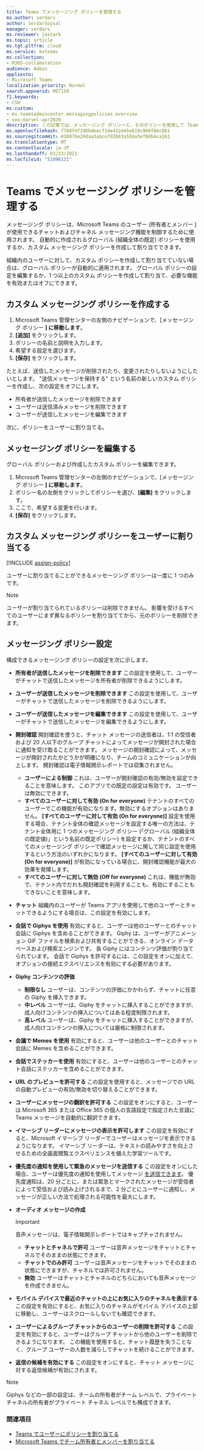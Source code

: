 ```yaml
---
title: Teams でメッセージング ポリシーを管理する
ms.author: serdars
author: SerdarSoysal
manager: serdars
ms.reviewer: jastark
ms.topic: article
ms.tgt.pltfrm: cloud
ms.service: msteams
ms.collection:
- M365-collaboration
audience: Admin
appliesto:
- Microsoft Teams
localization_priority: Normal
search.appverid: MET150
f1.keywords:
- CSH
ms.custom:
- ms.teamsadmincenter.messagingpolicies.overview
- seo-marvel-apr2020
description: この記事では、メッセージング ポリシーと、そのポリシーを使用して Teams のチャット メッセージングを制御する方法について説明します。
ms.openlocfilehash: f760fdf196bdeecf14e432445e619c968f66c081
ms.sourcegitcommit: 01087be29daa3abce7d3b03a55ba5ef8db4ca161
ms.translationtype: MT
ms.contentlocale: ja-JP
ms.lasthandoff: 03/23/2021
ms.locfileid: "51096121"
---
```

# <a name="manage-messaging-policies-in-teams"></a>Teams でメッセージング ポリシーを管理する

<!--- Add zone marker here--->

メッセージング ポリシーは、Microsoft Teams のユーザー (所有者とメンバー [)](assign-roles-permissions.md) が使用できるチャットおよびチャネル メッセージング機能を制御するために使用されます。 自動的に作成されるグローバル (組織全体の既定) ポリシーを使用するか、カスタム メッセージング ポリシーを作成して割り当てできます。

組織内のユーザーに対して、カスタム ポリシーを作成して割り当てていない場合は、グローバル ポリシーが自動的に適用されます。 グローバル ポリシーの設定を編集するか、1 つ以上のカスタム ポリシーを作成して割り当て、必要な機能を有効またはオフにできます。

## <a name="create-a-custom-messaging-policy"></a>カスタム メッセージング ポリシーを作成する

1. Microsoft Teams 管理センターの左側のナビゲーションで、[メッセージング ポリシー **] に移動します**。
2. **[追加]** をクリックします。
3. ポリシーの名前と説明を入力します。
4. 希望する設定を選びます。
5. **[保存]** をクリックします。

たとえば、送信したメッセージが削除されたり、変更されたりしないようにしたいとします。 "送信メッセージを保持する" という名前の新しいカスタム ポリシーを作成し、次の設定をオフにします。

- 所有者が送信したメッセージを削除できます
- ユーザーは送信済みメッセージを削除できます
- ユーザーが送信したメッセージを編集できます

次に、ポリシーをユーザーに割り当てる。

## <a name="edit-a-messaging-policy"></a>メッセージング ポリシーを編集する

グローバル ポリシーおよび作成したカスタム ポリシーを編集できます。 

1. Microsoft Teams 管理センターの左側のナビゲーションで、[メッセージング ポリシー **] に移動します**。
2. ポリシー名の左側をクリックしてポリシーを選び、**[編集]** をクリックします。
3. ここで、希望する変更を行います。
4. **[保存]** をクリックします。

## <a name="assign-a-custom-messaging-policy-to-users"></a>カスタム メッセージング ポリシーをユーザーに割り当てる

[!INCLUDE [assign-policy](includes/assign-policy.md)]

ユーザーに割り当てることができるメッセージング ポリシーは一度に 1 つのみです。

> [!NOTE]
> ユーザーが割り当てられているポリシーは削除できません。 影響を受けるすべてのユーザーにまず異なるポリシーを割り当ててから、元のポリシーを削除できます。

<!--- End zone marker here--->

## <a name="messaging-policy-settings"></a>メッセージング ポリシー設定

構成できるメッセージング ポリシーの設定を次に示します。

- **所有者が送信したメッセージを削除できます** この設定を使用して、ユーザーがチャットで送信したメッセージを所有者が削除できるようにします。
- **ユーザーが送信したメッセージを削除できます** この設定を使用して、ユーザーがチャットで送信したメッセージを削除できるようにします。
- **ユーザーが送信したメッセージを編集できます** この設定を使用して、ユーザーがチャットで送信したメッセージを編集できるようにします。
- **開封確認** 開封確認を使うと、チャット メッセージの送信者は、1:1 の受信者および 20 人以下のグループ チャットによってメッセージが開封された場合に通知を受け取ることができます。 メッセージの開封確認によって、メッセージが開封されたかどうかが明確になり、チームのコミュニケーションが向上します。 開封確認は電子情報開示レポートでは収集されません。  
    - **ユーザーによる制御** これは、ユーザーが開封確認の有効/無効を設定できることを意味します。 このアプリでの既定の設定は有効です。 ユーザーは無効にできます。
    - **すべてのユーザーに対して有効 (On for everyone)** テナントのすべてのユーザーでこの機能が有効になります。無効にするオプションはありません。 **[すべてのユーザーに対して有効 (On for everyone)]** 設定を使用する場合、テナント全体の確認メッセージを設定する唯一の方法は、テナント全体用に 1 つのメッセージング ポリシー (「グローバル (組織全体の既定値)」という名前の既定ポリシー) を設定するか、テナントのすべてのメッセージング ポリシーで確認メッセージに関して同じ設定を使用するという方法のいずれかになります。 **[すべてのユーザーに対して有効 (On for everyone)]** が有効になっている場合に、開封確認機能が最大の効果を発揮します。
    - **すべてのユーザーに対して無効 (Off for everyone)** これは、機能が無効で、テナント内でだれも開封確認を利用することも、有効にすることもできないことを意味します。
<a name="bkchat"> </a>

- **チャット** 組織内のユーザーが Teams アプリを使用して他のユーザーとチャットできるようにする場合は、この設定を有効にします。
- **会話で Giphys を使用** 有効にすると、ユーザーは他のユーザーとのチャット会話に Giphys を含めることができます。 Giphy は、ユーザーがアニメーション GIF ファイルを検索および共有することができる、オンライン データベースおよび検索エンジンです。 各 Giphy にはコンテンツ評価が割り当てられています。 会話で Giphys を許可するには、この設定をオンに[](/deployoffice/privacy/manage-privacy-controls#policy-setting-for-optional-connected-experiences)加えて、オプションの接続エクスペリエンスを有効にする必要があります。
- **Giphy コンテンツの評価**
    - **制限なし** ユーザーは、コンテンツの評価にかかわらず、チャットに任意の Giphy を挿入できます。
    - **中レベル** ユーザーは、Giphy をチャットに挿入することができますが、成人向けコンテンツの挿入についてはある程度制限されます。
    - **高レベル** ユーザーは、Giphy をチャットに挿入することができますが、成人向けコンテンツの挿入については厳格に制限されます。
- **会議で Memes を使用** 有効にすると、ユーザーは他のユーザーとのチャット会話に Memes を含めることができます。
- **会話でステッカーを使用** 有効にすると、ユーザーは他のユーザーとのチャット会話にステッカーを含めることができます。
- **URL のプレビューを許可する** この設定を使用すると、メッセージでの URL の自動プレビューの有効/無効を切り替えることができます。
- **ユーザーにメッセージの翻訳を許可する** この設定をオンにすると、ユーザーは Microsoft 365 または Office 365 の個人の言語設定で指定された言語に Teams メッセージを自動的に翻訳できます。
- **イマーシブ リーダーにメッセージの表示を許可します** この設定を有効にすると、Microsoft イマーシブ リーダーでユーザーはメッセージを表示できるようになります。 イマーシブ リーダーは、テキストの読みやすさを向上させるための全画面閲覧エクスペリエンスを備えた学習ツールです。
- **優先度の通知を使用して緊急のメッセージを送信する** この設定をオンにした場合、ユーザーは優先度の通知を使用してメッセージ [を送信できます](https://support.microsoft.com/article/mark-a-message-as-important-or-urgent-in-teams-ea99d5b6-1317-4550-8d75-86ff14cd4462)。 優先度通知は、20 分ごとに、または緊急とマークされたメッセージが受信者によって受信および読み上げされるまで、2 分ごとにユーザーに通知し、メッセージが正しい方法で処理される可能性を最大にします。
- **オーディオ メッセージの作成** 
  > [!Important]
  > 音声メッセージは、電子情報開示レポートではキャプチャされません。
    - **チャットとチャネルで許可** ユーザーは音声メッセージをチャットとチャネルでそのままの状態にできます。
    - **チャットでのみ許可** ユーザーは音声メッセージをチャットでそのままの状態にできますが、チャネルでは許可されません。
    - **無効** ユーザーはチャットとチャネルのどちらにおいても音声メッセージを作成できません。  
- **モバイル デバイスで最近のチャットの上にお気に入りのチャネルを表示する** この設定を有効にすると、お気に入りのチャネルがモバイル デバイスの上部に移動し、ユーザーはスクロールしないでも確認できます。
- **ユーザーによるグループ チャットからのユーザーの削除を許可する** この設定を有効にすると、ユーザーはグループ チャットから他のユーザーを削除できるようになります。 この機能を使用すると、チャット履歴を失うことなく、グループ ユーザーの人数を減らしてチャットを続けることができます。
- **返信の候補を有効にする**  この設定をオンにすると、チャット メッセージに対する返信候補が有効にされます。

> [!NOTE]
> Giphys などの一部の設定は、チームの所有者がチーム レベルで、プライベート チャネルの所有者がプライベート チャネル レベルでも構成できます。

### <a name="related-topics"></a>関連項目

- [Teams でユーザーにポリシーを割り当てる](assign-policies.md)
- [Microsoft Teams でチーム所有者とメンバーを割り当てる](assign-roles-permissions.md)